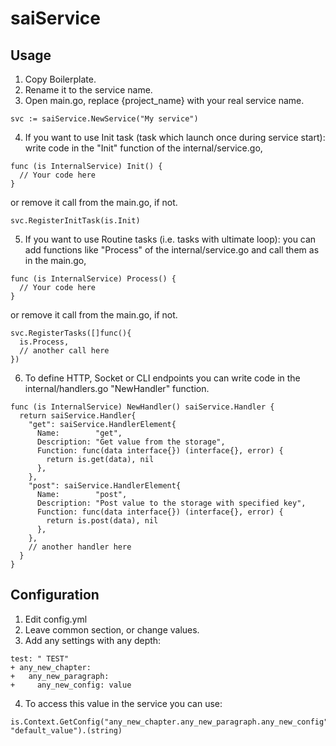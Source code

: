 # saiService

## Usage
1. Copy Boilerplate.
2. Rename it to the service name.
3. Open main.go, replace {project_name} with your real service name.  
```
svc := saiService.NewService("My service")
```
4. If you want to use Init task (task which launch once during service start): write code in the "Init" function of the internal/service.go,  
```
func (is InternalService) Init() {  
  // Your code here  
}
```
or remove it call from the main.go, if not.  
```
svc.RegisterInitTask(is.Init)
```
5. If you want to use Routine tasks (i.e. tasks with ultimate loop): you can add functions like "Process" of the internal/service.go and call them as in the main.go,
```
func (is InternalService) Process() {  
  // Your code here  
}  
```
or remove it call from the main.go, if not.
```
svc.RegisterTasks([]func(){  
  is.Process,  
  // another call here  
})  
```
6. To define HTTP, Socket or CLI endpoints you can write code in the internal/handlers.go "NewHandler" function.
```
func (is InternalService) NewHandler() saiService.Handler {  
  return saiService.Handler{  
    "get": saiService.HandlerElement{  
      Name:        "get",  
      Description: "Get value from the storage",  
      Function: func(data interface{}) (interface{}, error) {  
        return is.get(data), nil
      },
    },
    "post": saiService.HandlerElement{
      Name:        "post",
      Description: "Post value to the storage with specified key",
      Function: func(data interface{}) (interface{}, error) {
        return is.post(data), nil
      },
    },
    // another handler here
  }
}
```  

## Configuration

1. Edit config.yml
2. Leave common section, or change values.
3. Add any settings with any depth:
```
test: " TEST"
+ any_new_chapter:
+   any_new_paragraph:
+     any_new_config: value
```
4. To access this value in the service you can use:
```
is.Context.GetConfig("any_new_chapter.any_new_paragraph.any_new_config", "default_value").(string)
```
